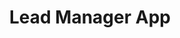 ---
layout: page
title: Lead Manager App
description: This app is built with Django, React, Redux and uses token-based authentication with Knox.
img: assets/img/lead_manager.png
importance: 2
category: samples
redirect: https://github.com/benjajorquera/lead-manager-react-django
---